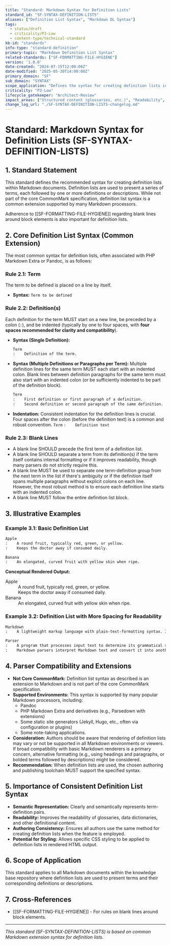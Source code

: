 ```yaml
---
title: "Standard: Markdown Syntax for Definition Lists"
standard_id: "SF-SYNTAX-DEFINITION-LISTS"
aliases: ["Definition List Syntax", "Markdown DL Syntax"]
tags:
  - status/draft
  - criticality/P3-Low
  - content-type/technical-standard
kb-id: "standards"
info-type: "standard-definition"
primary-topic: "Markdown Definition List Syntax"
related-standards: ["SF-FORMATTING-FILE-HYGIENE"]
version: '1.0.0'
date-created: "2024-07-15T12:00:00Z"
date-modified: "2025-05-30T14:00:00Z"
primary_domain: "SF"
sub_domain: "SYNTAX"
scope_application: "Defines the syntax for creating definition lists in Markdown documents, intended for term-definition pairs such as glossaries or descriptive itemizations."
criticality: "P3-Low"
lifecycle_gatekeeper: "Architect-Review"
impact_areas: ["Structured content (glossaries, etc.)", "Readability", "Authoring consistency", "Semantic representation of definitions"]
change_log_url: "./SF-SYNTAX-DEFINITION-LISTS-changelog.md"
---
```

# Standard: Markdown Syntax for Definition Lists (SF-SYNTAX-DEFINITION-LISTS)

## 1. Standard Statement

This standard defines the recommended syntax for creating definition lists within Markdown documents. Definition lists are used to present a series of terms, each followed by one or more definitions or descriptions. While not part of the core CommonMark specification, definition list syntax is a common extension supported by many Markdown processors.

Adherence to [[SF-FORMATTING-FILE-HYGIENE]] regarding blank lines around block elements is also important for definition lists.

## 2. Core Definition List Syntax (Common Extension)

The most common syntax for definition lists, often associated with PHP Markdown Extra or Pandoc, is as follows:

### Rule 2.1: Term
The term to be defined is placed on a line by itself.
*   **Syntax:** `Term to be defined`

### Rule 2.2: Definition(s)
Each definition for the term MUST start on a new line, be preceded by a colon (`:`), and be indented (typically by one to four spaces, with **four spaces recommended for clarity and compatibility**).
*   **Syntax (Single Definition):**
    ```markdown
    Term
    :    Definition of the term.
    ```
*   **Syntax (Multiple Definitions or Paragraphs per Term):**
    Multiple definition lines for the same term MUST each start with an indented colon. Blank lines between definition paragraphs for the same term must also start with an indented colon (or be sufficiently indented to be part of the definition block).
    ```markdown
    Term
    :    First definition or first paragraph of a definition.
    :    Second definition or second paragraph of the same definition.
    ```
*   **Indentation:** Consistent indentation for the definition lines is crucial. Four spaces after the colon (before the definition text) is a common and robust convention.
    `Term`
    `:    Definition text`

### Rule 2.3: Blank Lines
*   A blank line SHOULD precede the first term of a definition list.
*   A blank line SHOULD separate a term from its definition(s) if the term itself contains internal formatting or if it improves readability, though many parsers do not strictly require this.
*   A blank line MUST be used to separate one term-definition group from the next term in the list if there's ambiguity or if the definition itself spans multiple paragraphs without explicit colons on each line. However, the most robust method is to ensure each definition line starts with an indented colon.
*   A blank line MUST follow the entire definition list block.

## 3. Illustrative Examples

### Example 3.1: Basic Definition List
```markdown
Apple
:    A round fruit, typically red, green, or yellow.
:    Keeps the doctor away if consumed daily.

Banana
:    An elongated, curved fruit with yellow skin when ripe.
```
**Conceptual Rendered Output:**
<dl>
  <dt>Apple</dt>
  <dd>A round fruit, typically red, green, or yellow.</dd>
  <dd>Keeps the doctor away if consumed daily.</dd>
  <dt>Banana</dt>
  <dd>An elongated, curved fruit with yellow skin when ripe.</dd>
</dl>

### Example 3.2: Definition List with More Spacing for Readability
```markdown
Markdown
:    A lightweight markup language with plain-text-formatting syntax. Its design allows it to be converted to many output formats, but the original tool by the same name only supported HTML.

Parser
:    A program that processes input text to determine its grammatical structure with respect to a given formal grammar.
:    Markdown parsers interpret Markdown text and convert it into another format, typically HTML.
```

## 4. Parser Compatibility and Extensions

*   **Not Core CommonMark:** Definition list syntax as described is an extension to Markdown and is not part of the core CommonMark specification.
*   **Supported Environments:** This syntax is supported by many popular Markdown processors, including:
    *   Pandoc
    *   PHP Markdown Extra and derivatives (e.g., Parsedown with extensions)
    *   Some static site generators (Jekyll, Hugo, etc., often via configuration or plugins)
    *   Some note-taking applications.
*   **Consideration:** Authors should be aware that rendering of definition lists may vary or not be supported in all Markdown environments or viewers. If broad compatibility with basic Markdown renderers is a primary concern, alternative formatting (e.g., using headings and paragraphs, or bolded terms followed by descriptions) might be considered.
*   **Recommendation:** When definition lists are used, the chosen authoring and publishing toolchain MUST support the specified syntax.

## 5. Importance of Consistent Definition List Syntax

*   **Semantic Representation:** Clearly and semantically represents term-definition pairs.
*   **Readability:** Improves the readability of glossaries, data dictionaries, and other definitional content.
*   **Authoring Consistency:** Ensures all authors use the same method for creating definition lists when the feature is employed.
*   **Potential for Styling:** Allows specific CSS styling to be applied to definition lists in rendered HTML output.

## 6. Scope of Application

This standard applies to all Markdown documents within the knowledge base repository where definition lists are used to present terms and their corresponding definitions or descriptions.

## 7. Cross-References
- [[SF-FORMATTING-FILE-HYGIENE]] - For rules on blank lines around block elements.

---
*This standard (SF-SYNTAX-DEFINITION-LISTS) is based on common Markdown extension syntax for definition lists.*

